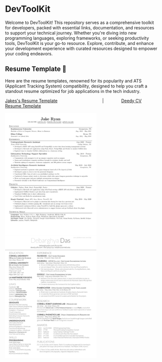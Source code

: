 # DevToolKit

Welcome to DevToolKit! This repository serves as a comprehensive toolkit for developers, packed with essential links, documentation, and resources to support your technical journey. Whether you're diving into new programming languages, exploring frameworks, or seeking productivity tools, DevToolKit is your go-to resource. Explore, contribute, and enhance your development experience with curated resources designed to empower your coding endeavors.


## Resume Template 🗿

Here are the resume templates, renowned for its popularity and ATS (Applicant Tracking System) compatibility, designed to help you craft a standout resume optimized for job applications in the tech industry.

[Jakes's Resume Template](https://www.overleaf.com/latex/templates/jakes-resume/syzfjbzwjncs) &emsp; &emsp; &emsp; &emsp; &emsp; &emsp; &emsp; &emsp; | &emsp; &emsp; &emsp;  [Deedy CV Resume Template](https://www.overleaf.com/latex/templates/deedy-cv/bjryvfsjdyxz)

<div>
<img src="https://github.com/Nitesh-thapliyal/DevToolkit/blob/main/assets/jakesResumeTemplate.png" height="400px" width="300px">
&emsp;&emsp;&emsp;&emsp;&emsp;&emsp;
<img src="https://github.com/Nitesh-thapliyal/DevToolkit/blob/main/assets/deedyCV.png" height="400px" width="300px">
</div>

